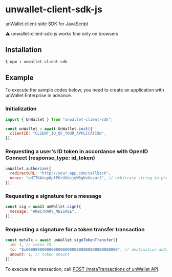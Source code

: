 # unwallet-client-sdk-js

unWallet client-side SDK for JavaScript

:warning: unwallet-client-sdk-js works fine only on browsers

## Installation

```sh
$ npm i unwallet-client-sdk
```

## Example

To execute the sample codes below, you need to create an application with unWallet Enterprise in advance.

### Initialization

```js
import { UnWallet } from "unwallet-client-sdk";

const unWallet = await UnWallet.init({
  clientID: "CLIENT_ID_OF_YOUR_APPLICATION",
});
```

### Requesting a user's ID token in accordance with OpenID Connect (response_type: id_token)

```js
unWallet.authorize({
  redirectURL: "http://your.app.com/callback",
  nonce: "pdITKAtep0pfPOrUXdzjqW6gKvXezurJ", // arbitrary string to prevent replay attacks
});
```

### Requesting a signature for a message

```js
const sig = await unWallet.sign({
  message: "ARBITRARY_MESSAGE",
});
```

### Requesting a signature for a token transfer transaction

```js
const metaTx = await unWallet.signTokenTransfer({
  id: 1, // token ID
  to: "0x0000000000000000000000000000000000000000", // destination address
  amount: 1, // token amount
});
```

To execute the transaction, call [POST /metaTransactions of unWallet API](https://developers.dauth.world/ja/latest/unwallet-api.html#post-metatransactions).
